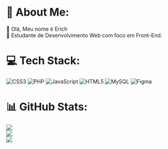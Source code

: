 # 💫 About Me:
🔭 Olá, Meu nome é Erich<br>💬 Estudante de Desenvolvimento Web com foco em Front-End.<br>


# 💻 Tech Stack:
![CSS3](https://img.shields.io/badge/css3-%231572B6.svg?style=for-the-badge&logo=css3&logoColor=white) ![PHP](https://img.shields.io/badge/php-%23777BB4.svg?style=for-the-badge&logo=php&logoColor=white) ![JavaScript](https://img.shields.io/badge/javascript-%23323330.svg?style=for-the-badge&logo=javascript&logoColor=%23F7DF1E) ![HTML5](https://img.shields.io/badge/html5-%23E34F26.svg?style=for-the-badge&logo=html5&logoColor=white) ![MySQL](https://img.shields.io/badge/mysql-%2300f.svg?style=for-the-badge&logo=mysql&logoColor=white) 	![Figma](https://img.shields.io/badge/figma-%23F24E1E.svg?style=for-the-badge&logo=figma&logoColor=white)
# 📊 GitHub Stats:
![](https://github-readme-stats.vercel.app/api?username=Erich-Z&theme=synthwave&hide_border=false&include_all_commits=true&count_private=true)<br/>
![](https://github-readme-streak-stats.herokuapp.com/?user=Erich-Z&theme=synthwave&hide_border=false)<br/>
![](https://github-readme-stats.vercel.app/api/top-langs/?username=Erich-Z&theme=synthwave&hide_border=false&include_all_commits=true&count_private=true&layout=compact)

